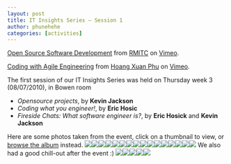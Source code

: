 ```yaml
---
layout: post
title: IT Insights Series – Session 1
author: phunehehe
categories: [activities]
---
```


[Open Source Software Development](http://vimeo.com/13357705) from
[RMITC](http://vimeo.com/user4273335) on
[Vimeo](http://vimeo.com).

[Coding with Agile Engineering](http://vimeo.com/13356663) from
[Hoang Xuan Phu](http://vimeo.com/user4273130) on
[Vimeo](http://vimeo.com).

The first session of our IT Insights Series was held on Thursday
week 3 (08/07/2010), in Bowen room

-   *Opensource projects*, by **Kevin Jackson**
-   *Coding what you engineer!*, by **Eric Hosic**
-   *Fireside Chats: What software engineer is?*, by **Eric Hosick** and
    **Kevin Jackson**

Here are some photos taken from the event, click on a thumbnail to view,
or [browse the album](http://img704.imageshack.us/g/img0601ee.jpg/)
instead.
![](http://img714.imageshack.us/img714/6656/img0514j.th.jpg)![](http://img708.imageshack.us/img708/9820/img0515f.th.jpg)![](http://img708.imageshack.us/img708/6631/img0521c.th.jpg)![](http://img824.imageshack.us/img824/4364/img0520l.th.jpg)![](http://img708.imageshack.us/img708/9043/img0538r.th.jpg)![](http://img691.imageshack.us/img691/3272/img0533z.th.jpg)![](http://img691.imageshack.us/img691/6720/img0528v.th.jpg)![](http://img691.imageshack.us/img691/3040/img0534yg.th.jpg)![](http://img708.imageshack.us/img708/5421/img0530ek.th.jpg)![](http://img708.imageshack.us/img708/2923/img0535o.th.jpg)![](http://img704.imageshack.us/img704/1744/img0546ak.th.jpg)![](http://img714.imageshack.us/img714/7576/img0544s.th.jpg)![](http://img683.imageshack.us/img683/8376/img0543rp.th.jpg)![](http://img708.imageshack.us/img708/4164/img0550k.th.jpg)![](http://img708.imageshack.us/img708/4651/img0540r.th.jpg)![](http://img696.imageshack.us/img696/572/img0545g.th.jpg)
We also had a good chill-out after the event :)
[![](http://img708.imageshack.us/img708/3047/img0594ho.th.jpg)](http://img708.imageshack.us/i/img0594ho.jpg/)[![](http://img714.imageshack.us/img714/6761/img0591eb.th.jpg)](http://img714.imageshack.us/i/img0591eb.jpg/)[![](http://img683.imageshack.us/img683/9313/img0583a.th.jpg)](http://img683.imageshack.us/i/img0583a.jpg/)[![](http://img708.imageshack.us/img708/3431/img0587k.th.jpg)](http://img708.imageshack.us/i/img0587k.jpg/)[![](http://img708.imageshack.us/img708/5021/img0570p.th.jpg)](http://img708.imageshack.us/i/img0570p.jpg/)[](http://img708.imageshack.us/i/img0594ho.jpg/)[](http://img708.imageshack.us/i/img0594ho.jpg/)
